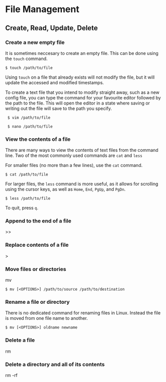 # File Management

## Create, Read, Update, Delete

### Create a new empty file

It is sometimes neccesary to create an empty file. This can be done using the ```touch``` command.

```$ touch /path/to/file```

Using ```touch``` on a file that already exists will not modify the file, but it will update the accessed and modified timestamps.

To create a text file that you intend to modify straight away, such as a new config file, you can type the command for your favourite editor followed by the path to the file. This will open the editor in a state where saving or writing out the file will save to the path you specify.

``` $ vim /path/to/file```

``` $ nano /path/to/file```

### View the contents of a file

There are many ways to view the contents of text files from the command line. Two of the most commonly used commands are ```cat``` and ```less```

For smaller files (no more than a few lines), use the ```cat``` command.

```$ cat /path/to/file```

For larger files, the ```less``` command is more useful, as it allows for scrolling using the cursor keys, as well as `Home`, `End`, `PgUp`, and `PgDn`.

```$ less /path/to/file```

To quit, press `q`.

### Append to the end of a file

\>>

### Replace contents of a file

\>

### Move files or directories

mv

```$ mv [<OPTIONS>] /path/to/source /path/to/destination```

### Rename a file or directory

There is no dedicated command for renaming files in Linux. Instead the file is moved from one file name to another.

```$ mv [<OPTIONS>] oldname newname```

### Delete a file

rm

### Delete a directory and all of its contents

rm -rf